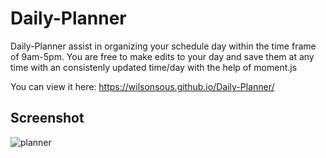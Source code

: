 # Daily-Planner
Daily-Planner assist in organizing your schedule day within the time frame of 9am-5pm. You are free to make edits to your day and save them at any time with an consistenly updated time/day with the help of moment.js

You can view it here: https://wilsonsous.github.io/Daily-Planner/

## Screenshot
![planner](https://user-images.githubusercontent.com/78562158/134623296-078a5854-d449-4ddf-b1c4-05e25810669e.png)

